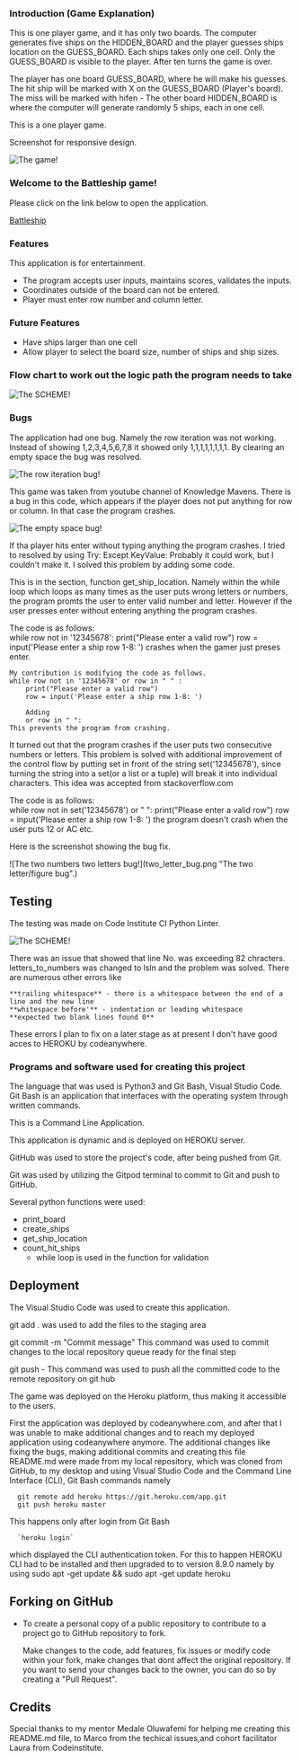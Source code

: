 ### Introduction (Game Explanation)

This is one player game, and it has only
two boards. The computer generates five ships on the HIDDEN_BOARD
and the player guesses ships location on the GUESS_BOARD. Each ships takes 
only one cell. Only the GUESS_BOARD is visible to the player. After ten
turns the game is over.

The player has one board GUESS_BOARD, where he will make his guesses. 
The hit ship will be marked with X on the GUESS_BOARD (Player's board).
The miss will be marked with hifen -
The other board HIDDEN_BOARD is where the computer 
will generate randomly 5 ships, each in one cell.

This is a one player game.

Screenshot for responsive design.

 ![The game!](outline.png "The outline from ami.responsivedesign")


 ### Welcome to the Battleship game!

 Please click on the link below to open the application.
 
 [Battleship](https://battle-d964f125f218.herokuapp.com/)

### Features

This application is for entertainment.

 + The program accepts user inputs, maintains scores, validates the inputs.
 + Coordinates outside of the board can not be entered.
 + Player must enter row number and column letter.

### Future Features

 + Have ships larger than one cell
 + Allow player to select the board size, number of ships and ship sizes.

 ### Flow chart to work out the logic path the program needs to take 


 ![The SCHEME!](scheme.jpg "CHART")




 ### Bugs

 The application had one bug. Namely the row iteration was not working. Instead of showing 1,2,3,4,5,6,7,8 it showed only 1,1,1,1,1,1,1,1.
 By clearing an empty space the bug was resolved.

 ![The row iteration bug!](bug_rows.png "The bug")


 This game was taken from youtube channel of Knowledge Mavens.
 There is a bug in this code, which appears if the player does not put anything for row or column.
 In that case the program crashes.

 ![The empty space bug!](bug.png "The bug")

 If tha player hits enter without typing anything the program crashes. I tried to resolved by
 using 
 Try:
Except KeyValue:
Probably it could work, but I couldn't make it. I solved this problem by adding some code.

This is in the section, function get_ship_location. Namely within the while loop which loops as many times as the user puts wrong letters or numbers, the program promts the user to enter valid number and letter. However if the user presses enter without entering anything the program crashes. 

The code is as follows:  
    while row not in '12345678':
        print("Please enter a valid row")
        row = input('Please enter a ship row 1-8: ')
    crashes when the gamer just preses enter.

    My contribution is modifying the code as follows.
    while row not in '12345678' or row in " " :
        print("Please enter a valid row")
        row = input('Please enter a ship row 1-8: ')

        Adding 
        or row in " ":
    This prevents the program from crashing.

It turned out that the program crashes if the user puts two consecutive numbers or letters. This problem is solved with additional improvement of the control flow by putting set in front of the string set('12345678'), since turning the string into a set(or a list or a tuple) will break it into individual characters. This idea was accepted from stackoverflow.com

The code is as follows:  
    while row not in set('12345678') or " ":
        print("Please enter a valid row")
        row = input('Please enter a ship row 1-8: ')
    the program doesn't crash when the user puts 12 or AC etc.

Here is the screenshot showing the bug fix.

![The two numbers two letters bug!](two_letter_bug.png "The two letter/figure bug".)

## Testing

The testing was made on Code Institute CI Python Linter.

![The SCHEME!](testing.png "CHART")

There was an issue that showed that line No. was exceeding 82 chracters. letters_to_numbers was changed to lsln and the problem was solved.
There are numerous other errors like 

    **trailing whitespace** - there is a whitespace between the end of a line and the new line
    **whitespace before'** - indentation or leading whitespace
    **expected two blank lines found 0**
These errors I plan to fix on a later stage as at present I don't have good acces to HEROKU by codeanywhere.

### Programs and software used for creating this project

The language that was used is Python3 and Git Bash, Visual Studio Code.
Git Bash is an application that interfaces with the operating system
through written commands.

This is a Command Line Application.

 This application is dynamic and is deployed on HEROKU server.

 GitHub was used to store the project's code, after being pushed
 from Git.

 Git was used by utilizing the Gitpod terminal to commit to Git and push to GitHub.

 Several python functions were used:

  + print_board
  + create_ships
  + get_ship_location
  + count_hit_ships
    + while loop is used in the function for validation

## Deployment

The Visual Studio Code was used to create this application.

git add . was  used to add the files to the staging area

  git commit -m "Commit message"
This command was used to commit changes to the local repository queue
ready for the final step

  git push - This command was used to push all the committed code to the remote repository
on git hub

The game was deployed on the Heroku platform, thus making it accessible to the users.

First the application was deployed by codeanywhere.com, and after that I was unable to
make additional changes and to reach my deployed application using codeanywhere anymore. The additional
changes like fixing the bugs, making additional commits and creating this file README.md were made 
from my local repository, which was cloned from GitHub, to my desktop and using Visual Studio Code and the Command Line Interface (CLI), Git Bash commands namely 

      git remote add heroku https://git.heroku.com/app.git
      git push heroku master
      
This happens only after login from Git Bash
   
      `heroku login`

which displayed the CLI authentication token.
For this to happen HEROKU CLI had to be installed and then upgraded to to version 8.9.0
namely by using
      sudo apt -get update && sudo apt -get update heroku

## Forking on GitHub

- To create a personal copy of a public repository to contribute to a project go to GitHub repository to fork.

    Make changes to the code, add features, fix issues or modify code within your fork, 
    make changes that dont affect the original repository. If you want to send your changes
    back to the owner, you can do so by creating a "Pull Request".

## Credits

Special thanks to my mentor Medale Oluwafemi for helping me creating this README.md file, to Marco from the techical issues,and cohort facilitator Laura from Codeinstitute.











